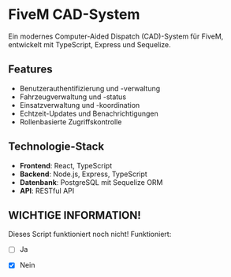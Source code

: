 # FiveM CAD-System

Ein modernes Computer-Aided Dispatch (CAD)-System für FiveM, entwickelt mit TypeScript, Express und Sequelize.

## Features

- Benutzerauthentifizierung und -verwaltung
- Fahrzeugverwaltung und -status
- Einsatzverwaltung und -koordination 
- Echtzeit-Updates und Benachrichtigungen
- Rollenbasierte Zugriffskontrolle

## Technologie-Stack

- **Frontend**: React, TypeScript
- **Backend**: Node.js, Express, TypeScript
- **Datenbank**: PostgreSQL mit Sequelize ORM
- **API**: RESTful API

## WICHTIGE INFORMATION!

Dieses Script funktioniert noch nicht!
Funktioniert:
- [ ] Ja
- [x] Nein

